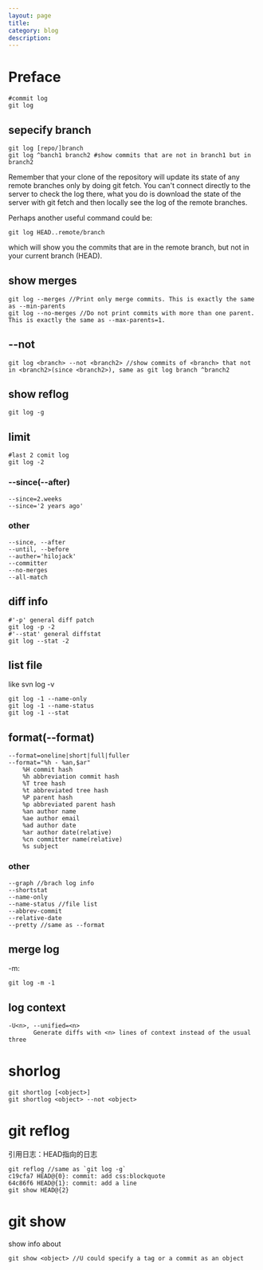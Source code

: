 ```yaml
---
layout: page
title:	
category: blog
description: 
---
```

# Preface

	#commit log
	git log

## sepecify branch

	git log [repo/]branch
	git log ^banch1 branch2 #show commits that are not in branch1 but in branch2

Remember that your clone of the repository will update its state of any remote branches only by doing git fetch. You can't connect directly to the server to check the log there, what you do is download the state of the server with git fetch and then locally see the log of the remote branches.

Perhaps another useful command could be:

	git log HEAD..remote/branch

which will show you the commits that are in the remote branch, but not in your current branch (HEAD).

## show merges

	git log --merges //Print only merge commits. This is exactly the same as --min-parents
	git log --no-merges //Do not print commits with more than one parent. This is exactly the same as --max-parents=1.

## --not

	git log <branch> --not <branch2> //show commits of <branch> that not in <branch2>(since <branch2>), same as git log branch ^branch2

## show reflog

	git log -g

## limit

	#last 2 comit log
	git log -2

### --since(--after)

	--since=2.weeks
	--since='2 years ago'

### other

	--since, --after
	--until, --before
	--auther='hilojack'
	--committer
	--no-merges
	--all-match 

##	diff info 

	#'-p' general diff patch
	git log -p -2
	#'--stat' general diffstat
	git log --stat -2

## list file
like svn log -v

	git log -1 --name-only
	git log -1 --name-status
	git log -1 --stat

## format(--format)

	--format=oneline|short|full|fuller
	--format="%h - %an,$ar"
		%H commit hash
		%h abbreviation commit hash
		%T tree hash
		%t abbreviated tree hash
		%P parent hash
		%p abbreviated parent hash
		%an author name
		%ae author email
		%ad author date
		%ar author date(relative)
		%cn committer name(relative)
		%s subject 

### other

	--graph //brach log info
	--shortstat
	--name-only
	--name-status //file list
	--abbrev-commit
	--relative-date
	--pretty //same as --format

## merge log
-m:

	git log -m -1

## log context

	-U<n>, --unified=<n>
           Generate diffs with <n> lines of context instead of the usual three


# shorlog

	git shortlog [<object>] 
	git shortlog <object> --not <object>

# git reflog
引用日志：HEAD指向的日志
	
	git reflog //same as `git log -g`
	c19cfa7 HEAD@{0}: commit: add css:blockquote
	64c86f6 HEAD@{1}: commit: add a line
	git show HEAD@{2}

# git show
show info about <object>

	git show <object> //U could specify a tag or a commit as an object

